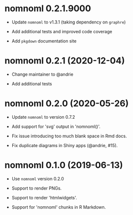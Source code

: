 # nomnoml 0.2.1.9000

- Update `nomnoml` to v1.3.1 (taking dependency on `graphre`)

- Add additional tests and improved code coverage

- Add `pkgdown` documentation site


# nomnoml 0.2.1 (2020-12-04)

- Change maintainer to @andrie

- Add additional tests


# nomnoml 0.2.0 (2020-05-26)

- Update `nomnoml` to version 0.7.2

- Add support for 'svg' output in 'nomnoml()'.

- Fix issue introducing too much blank space in Rmd docs.

- Fix duplicate diagrams in Shiny apps (@andrie, #15).


# nomnoml 0.1.0 (2019-06-13)

- Use `nomnoml` version 0.2.0

- Support to render PNGs.

- Support to render 'htmlwidgets'.

- Support for 'nomnoml' chunks in R Markdown.